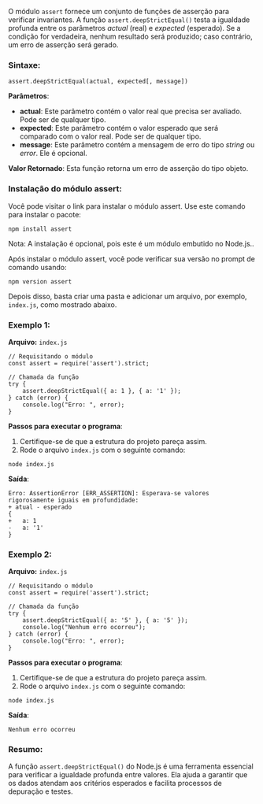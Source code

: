 O módulo `assert` fornece um conjunto de funções de asserção para verificar invariantes. A função `assert.deepStrictEqual()` testa a igualdade profunda entre os parâmetros _actual_ (real) e _expected_ (esperado). Se a condição for verdadeira, nenhum resultado será produzido; caso contrário, um erro de asserção será gerado.

### Sintaxe:

```
assert.deepStrictEqual(actual, expected[, message])
```

**Parâmetros**:
- **actual**: Este parâmetro contém o valor real que precisa ser avaliado. Pode ser de qualquer tipo.
- **expected**: Este parâmetro contém o valor esperado que será comparado com o valor real. Pode ser de qualquer tipo.
- **message**: Este parâmetro contém a mensagem de erro do tipo _string_ ou _error_. Ele é opcional.

**Valor Retornado**: Esta função retorna um erro de asserção do tipo objeto.

### Instalação do módulo assert:

Você pode visitar o link para instalar o módulo assert. Use este comando para instalar o pacote:

```
npm install assert
```

Nota: A instalação é opcional, pois este é um módulo embutido no Node.js..

Após instalar o módulo assert, você pode verificar sua versão no prompt de comando usando:

```
npm version assert
```

Depois disso, basta criar uma pasta e adicionar um arquivo, por exemplo, `index.js`, como mostrado abaixo.

### Exemplo 1:

**Arquivo:** `index.js`

```
// Requisitando o módulo
const assert = require('assert').strict;

// Chamada da função
try {
    assert.deepStrictEqual({ a: 1 }, { a: '1' });
} catch (error) {
    console.log("Erro: ", error);
}
```

**Passos para executar o programa**:
1. Certifique-se de que a estrutura do projeto pareça assim.
2. Rode o arquivo `index.js` com o seguinte comando:

```
node index.js
```

**Saída**:

```
Erro: AssertionError [ERR_ASSERTION]: Esperava-se valores rigorosamente iguais em profundidade:
+ atual - esperado 
{ 
+   a: 1 
-   a: '1' 
}
```

### Exemplo 2:

**Arquivo:** `index.js`

```
// Requisitando o módulo
const assert = require('assert').strict;

// Chamada da função
try {
    assert.deepStrictEqual({ a: '5' }, { a: '5' });
    console.log("Nenhum erro ocorreu");
} catch (error) {
    console.log("Erro: ", error);
}
```

**Passos para executar o programa**:

1. Certifique-se de que a estrutura do projeto pareça assim.
2. Rode o arquivo `index.js` com o seguinte comando:

```
node index.js
```

**Saída**:

```
Nenhum erro ocorreu
```

### Resumo:

A função `assert.deepStrictEqual()` do Node.js é uma ferramenta essencial para verificar a igualdade profunda entre valores. Ela ajuda a garantir que os dados atendam aos critérios esperados e facilita processos de depuração e testes.


